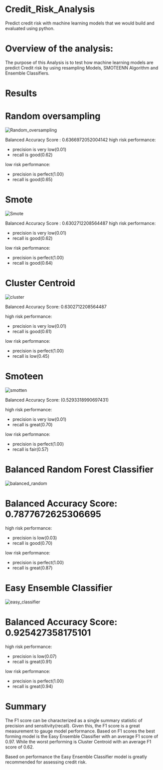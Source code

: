 # Credit_Risk_Analysis
Predict credit risk with machine learning models that we would build and evaluated using python.

# Overview of the analysis:

The purpose of this Analysis is to test how machine learning models are predict Credit risk by using resampling Models, SMOTEENN Algorithm and Ensemble Classifiers.

# Results

# Random oversampling
![Random_oversampling](https://user-images.githubusercontent.com/77947860/164845049-23f1edee-889b-45a5-a4b8-a973428e7ce0.png)

Balanced Accuracy Score : 0.6366972052004142
high risk performance:
- precision is very low(0.01)
- recall is good(0.62)

low risk performance:
-  precision is perfect(1.00)
-  recall is good(0.65)

# Smote

![Smote](https://user-images.githubusercontent.com/77947860/164838319-6cedb33f-4376-44e6-abc8-19cbf3aa5a06.png)

Balanced Accuracy Score : 0.6302712208564487
high risk performance:
- precision is very low(0.01)
- recall is good(0.62)

low risk performance:
- precision is perfect(1.00)
- recall is good(0.64)

# Cluster Centroid

![cluster](https://user-images.githubusercontent.com/77947860/164838638-c3dc25ec-99fd-4711-83af-c90996a99755.png)

Balanced Accuracy Score: 0.6302712208564487

high risk performance:
- precision is very low(0.01)
- recall is good(0.61)

low risk performance:
- precision is perfect(1.00)
- recall is low(0.45)

# Smoteen
![smotten](https://user-images.githubusercontent.com/77947860/164839768-d1ca6831-826b-451c-809b-45370adf8182.png)

Balanced Accuracy Score: (0.5293318990697431)

high risk performance:
- precision is very low(0.01)
- recall is great(0.70)

low risk performance:
- precision is perfect(1.00)
- recall is fair(0.57)

# Balanced Random Forest Classifier
![balanced_random](https://user-images.githubusercontent.com/77947860/164842618-ed1f79df-f207-44d7-b1cd-0578c703602c.png)

# Balanced Accuracy Score: 0.7877672625306695
high risk performance:
- precision is  low(0.03)
- recall is good(0.70)

low risk performance:
- precision is perfect(1.00)
- recall is great(0.87)

# Easy Ensemble Classifier

![easy_classifier](https://user-images.githubusercontent.com/77947860/164844200-25925b2d-12fc-41f0-a7d6-d8c942138b32.png)

# Balanced Accuracy Score: 0.925427358175101

high risk performance:
- precision is  low(0.07)
- recall is great(0.91)


low risk performance:
- precision is perfect(1.00)
- recall is great(0.94)

# Summary
The F1 score can be characterized as a single summary statistic of precision and sensitivity(recall). Given this, the F1 score is a great measurement to gauge model performance. Based on F1 scores the best forming model is the Easy Ensemble Classifier with an average F1 score of 0.97. While the worst performing is Cluster Centroid with an average F1 score of 0.62.

Based on performance the Easy Ensemble Classifier model is greatly recommended for assessing credit risk.





